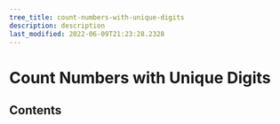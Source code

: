 ```yaml
---
tree_title: count-numbers-with-unique-digits
description: description
last_modified: 2022-06-09T21:23:28.2328
---
```


# Count Numbers with Unique Digits

## Contents
